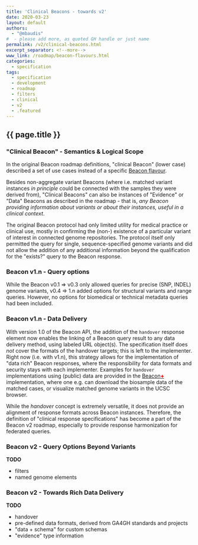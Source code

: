 ```yaml
---
title: 'Clinical Beacons - towards v2'
date: 2020-03-23
layout: default
authors: 
  - "@mbaudis"
#  - please add more, as quoted GH handle or just name
permalink: /v2/clinical-beacons.html
excerpt_separator: <!--more-->
www_link: /roadmap/beacon-flavours.html
categories:
  - specification
tags:
  - specification
  - development
  - roadmap
  - filters
  - clinical
  - v2
  - .featured
---
```


## {{ page.title }}

### "Clinical Beacon" - Semantics & Logical Scope

In the original Beacon roadmap definitions, "clinical Beacon" (lower case)
described a set of use cases instead of a specific [Beacon flavour](/roadmap/beacon-flavours.html).

<!--more-->

Besides non-aggregate variant Beacons (where i.e. matched variant instances
_in principle_ could be connected with the samples they were derived from), 
"Clinical Beacons" can also be instances of "Evidence" or "Data"
Beacons as described in the roadmap - that is, *any Beacon providing information
about variants or about their instances, useful in a clinical context*.

The original Beacon protocol had only limited utility for medical practice
or clinical use, mostly in confirming the (non-) existence of a particular
variant of interest in connected genome repositories. The protocol itself 
only permitted the query for single, sequence-specified genome variants and 
did not allow the addition of any additional information beyond the 
qualification for the "exists?" query to the Beacon response.

### Beacon v1.n - Query options

While the Beacon v0.1 => v0.3 only allowed queries for precise (SNP, INDEL)
genome variants, v0.4 => 1.n added options for structural variants and range
queries. However, no options for biomedical or technical metadata queries had
been included.

### Beacon v1.n - Data Delivery

With version 1.0 of the Beacon API, the addition of the `handover` response
element now enables the linking of a Beacon query result to any data delivery
method, using labeled URL object(s). The specification itself does *not* cover
the formats of the handover targets; this is left to the implementer. Right now
(i.e. with v1.n), this strategy allows for the implementation of "data rich"
Beacon responses, where the responsibility for data formats and security stays
with each implementer. Examples for `handover` implementations using (public)
data are provided in the
[Beacon<span style="color: red; font-weight: 800;">+</span>](http://beacon.progenetix.org/ui/) 
implementation, where one e.g. can download the biosample data of the matched
cases, or visualize matched genome variants in the UCSC browser.

While the _handover_ concept is extremely versatile, it does not provide an
alignment of response formats across Beacon instances. Therefore, the definition
of "clinical response specifications" has become a part of the Beacon v2 
roadmap, especially to provide response harmonization for federated queries.

### Beacon v2 - Query Options Beyond Variants

__TODO__

* filters
* named genome elements


### Beacon v2 - Towards Rich Data Delivery

__TODO__

* handover
* pre-defined data formats, derived from GA4GH standards and projects
* "data + schema" for custom schemas
* "evidence" type information


